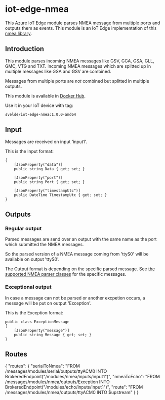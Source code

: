 # iot-edge-nmea

This Azure IoT Edge module parses NMEA message from multiple ports and outputs them as events. This module is an IoT Edge implementation of this [nmea library](https://github.com/sandervandevelde/nmeaparser). 

## Introduction

This module parses incoming NMEA messages like GSV, GGA, GSA, GLL, GMC, VTG and TXT. Incoming NMEA messages which are splitted up in multiple messages like GSA and GSV are combined.

Messages from multiple ports are *not* combined but splitted in multiple outputs.


This module is available in [Docker Hub](https://cloud.docker.com/repository/docker/svelde/iot-edge-nmea).

Use it in your IoT device with tag:

```
svelde/iot-edge-nmea:1.0.0-amd64
```

## Input

Messages are received on input 'input1'.

This is the Input format:

``` 
{
    [JsonProperty("data")]
    public string Data { get; set; }

    [JsonProperty("port")]
    public string Port { get; set; }

    [JsonProperty("timestampUtc")]
    public DateTime TimestampUtc { get; set; }
}
```

## Outputs

### Regular output

Parsed messages are send over an output with the same name as the port which submitted the NMEA messages.

So the parsed version of a NMEA message coming from 'ttyS0' will be available on output 'ttyS0'.

The Output format is depending on the specific parsed message. See [the supported NMEA parser classes](https://github.com/sandervandevelde/nmeaparser/tree/master/src/svelde.nmea.parser) for the specific messages.  

### Exceptional output

In case a message can not be parsed or another excpetion occurs, a message will be put on output 'Exception'.

This is the Exception format:

```
public class ExceptionMessage
{
    [JsonProperty("message")]
    public string Message { get; set; }
}
```

## Routes



{
  "routes": {
    "serialToNmea": "FROM /messages/modules/serial/outputs/ttyACM0 INTO BrokeredEndpoint(\"/modules/nmea/inputs/input1\")",
    "nmeaToEcho": "FROM /messages/modules/nmea/outputs/Exception INTO BrokeredEndpoint(\"/modules/echo/inputs/input1\")",
    "route": "FROM /messages/modules/nmea/outputs/ttyACM0 INTO $upstream"
  }
}
